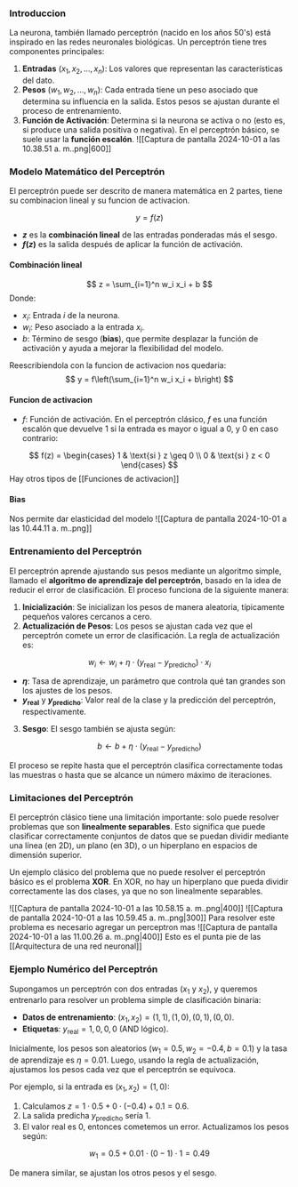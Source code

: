 
### Introduccion
La neurona, también llamado perceptrón (nacido en los años 50's) está inspirado en las redes neuronales biológicas.
Un perceptrón tiene tres componentes principales:
1. **Entradas** ($x_1, x_2, \ldots, x_n$): Los valores que representan las características del dato.
2. **Pesos** ($w_1, w_2, \ldots, w_n$): Cada entrada tiene un peso asociado que determina su influencia en la salida. Estos pesos se ajustan durante el proceso de entrenamiento.
3. **Función de Activación**: Determina si la neurona se activa o no (esto es, si produce una salida positiva o negativa). En el perceptrón básico, se suele usar la **función escalón**.
![[Captura de pantalla 2024-10-01 a las 10.38.51 a. m..png|600]]
### Modelo Matemático del Perceptrón
El perceptrón puede ser descrito de manera matemática  en 2 partes, tiene su combinacion lineal y su funcion de activacion.

$$
y = f(z)
$$

- **$z$** es la **combinación lineal** de las entradas ponderadas más el sesgo.
- **$f(z)$** es la salida después de aplicar la función de activación. 

#### Combinación lineal
$$
z = \sum_{i=1}^n w_i x_i + b
$$
Donde:
- $x_i$: Entrada $i$ de la neurona.
- $w_i$: Peso asociado a la entrada $x_i$.
- $b$: Término de sesgo (**bias**), que permite desplazar la función de activación y ayuda a mejorar la flexibilidad del modelo.

Reescribiendola con la funcion de activacion nos quedaria: $$
y = f\left(\sum_{i=1}^n w_i x_i + b\right)
$$

#### Funcion de activacion
- $f$: Función de activación. En el perceptrón clásico, $f$ es una función escalón que devuelve 1 si la entrada es mayor o igual a 0, y 0 en caso contrario:

$$
f(z) = \begin{cases} 
1 & \text{si } z \geq 0 \\
0 & \text{si } z < 0 
\end{cases}
$$
Hay otros tipos de [[Funciones de activacion]]


#### Bias
Nos permite dar elasticidad del modelo
![[Captura de pantalla 2024-10-01 a las 10.44.11 a. m..png]]



### Entrenamiento del Perceptrón
El perceptrón aprende ajustando sus pesos mediante un algoritmo simple, llamado el **algoritmo de aprendizaje del perceptrón**, basado en la idea de reducir el error de clasificación. El proceso funciona de la siguiente manera:

1. **Inicialización**: Se inicializan los pesos de manera aleatoria, típicamente pequeños valores cercanos a cero.
2. **Actualización de Pesos**: Los pesos se ajustan cada vez que el perceptrón comete un error de clasificación. La regla de actualización es:

$$
w_i \leftarrow w_i + \eta \cdot (y_{\text{real}} - y_{\text{predicho}}) \cdot x_i
$$

- **$\eta$**: Tasa de aprendizaje, un parámetro que controla qué tan grandes son los ajustes de los pesos.
- **$y_{\text{real}}$** y **$y_{\text{predicho}}$**: Valor real de la clase y la predicción del perceptrón, respectivamente.

3. **Sesgo**: El sesgo también se ajusta según:

$$
b \leftarrow b + \eta \cdot (y_{\text{real}} - y_{\text{predicho}})
$$

El proceso se repite hasta que el perceptrón clasifica correctamente todas las muestras o hasta que se alcance un número máximo de iteraciones.

###  Limitaciones del Perceptrón
El perceptrón clásico tiene una limitación importante: solo puede resolver problemas que son **linealmente separables**. Esto significa que puede clasificar correctamente conjuntos de datos que se puedan dividir mediante una línea (en 2D), un plano (en 3D), o un hiperplano en espacios de dimensión superior.

Un ejemplo clásico del problema que no puede resolver el perceptrón básico es el problema **XOR**. En XOR, no hay un hiperplano que pueda dividir correctamente las dos clases, ya que no son linealmente separables.

![[Captura de pantalla 2024-10-01 a las 10.58.15 a. m..png|400]]
![[Captura de pantalla 2024-10-01 a las 10.59.45 a. m..png|300]]
Para resolver este problema es necesario agregar un perceptron mas
![[Captura de pantalla 2024-10-01 a las 11.00.26 a. m..png|400]]
Esto es el punta pie de las [[Arquitectura de una red neuronal]]
### Ejemplo Numérico del Perceptrón
Supongamos un perceptrón con dos entradas ($x_1$ y $x_2$), y queremos entrenarlo para resolver un problema simple de clasificación binaria:

- **Datos de entrenamiento**: $(x_1, x_2) = (1, 1), (1, 0), (0, 1), (0, 0)$.
- **Etiquetas**: $y_{\text{real}} = 1, 0, 0, 0$ (AND lógico).

Inicialmente, los pesos son aleatorios ($w_1 = 0.5, w_2 = -0.4, b = 0.1$) y la tasa de aprendizaje es $\eta = 0.01$. Luego, usando la regla de actualización, ajustamos los pesos cada vez que el perceptrón se equivoca.

Por ejemplo, si la entrada es $(x_1, x_2) = (1, 0)$:
1. Calculamos $z = 1 \cdot 0.5 + 0 \cdot (-0.4) + 0.1 = 0.6$.
2. La salida predicha $y_{\text{predicho}}$ sería 1.
3. El valor real es 0, entonces cometemos un error. Actualizamos los pesos según:

$$
w_1 = 0.5 + 0.01 \cdot (0 - 1) \cdot 1 = 0.49
$$

De manera similar, se ajustan los otros pesos y el sesgo.
